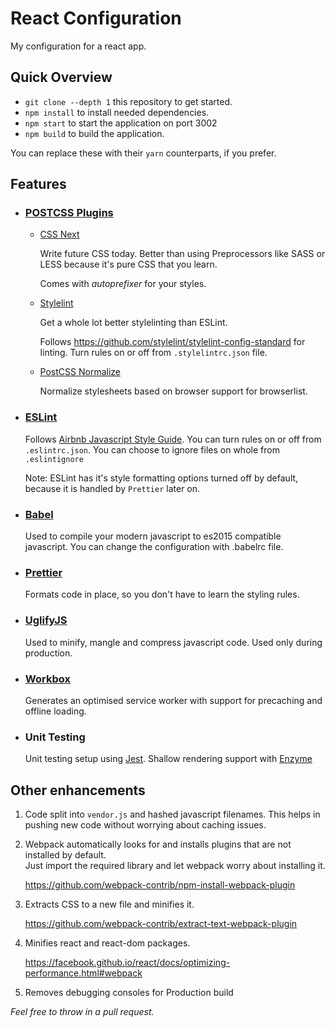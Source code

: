 # React Configuration

My configuration for a react app.

## Quick Overview
* `git clone --depth 1` this repository to get started.
* `npm install` to install needed dependencies.
* `npm start` to start the application on port 3002
* `npm build` to build the application.

You can replace these with their `yarn` counterparts, if you prefer. 

## Features
* ### [POSTCSS Plugins](http://postcss.org/)
  * [CSS Next](http://cssnext.io/)
    
    Write future CSS today. Better than using Preprocessors like SASS or LESS because it's pure CSS that you learn. 

    Comes with *autoprefixer* for your styles. 
  
  * [Stylelint](https://stylelint.io/)

    Get a whole lot better stylelinting than ESLint. 
    
    Follows https://github.com/stylelint/stylelint-config-standard for linting. 
    Turn rules on or off from `.stylelintrc.json` file.

  * [PostCSS Normalize](https://www.npmjs.com/package/postcss-normalize)

    Normalize stylesheets based on browser support for browserlist.

* ### [ESLint](https://eslint.org)
  Follows [Airbnb Javascript Style Guide](https://github.com/airbnb/javascript). You can turn rules on or off from `.eslintrc.json`. You can choose to ignore files on whole from `.eslintignore`

  Note: ESLint has it's style formatting options turned off by default, because it is handled by `Prettier` later on. 

* ### [Babel](https://babeljs.io/)
  Used to compile your modern javascript to es2015 compatible javascript. 
  You can change the configuration with .babelrc file. 

* ### [Prettier](https://github.com/prettier/prettier)
  Formats code in place, so you don't have to learn the styling rules. 

* ### [UglifyJS](https://github.com/mishoo/UglifyJS2)
  Used to minify, mangle and compress javascript code. 
  Used only during production.

* ### [Workbox](https://developers.google.com/web/tools/workbox)
  Generates an optimised service worker with support for precaching and offline loading.

* ### Unit Testing
  Unit testing setup using [Jest](https://facebook.github.io/jest/). Shallow rendering support with [Enzyme](http://airbnb.io/enzyme/)
  
## Other enhancements
1. Code split into `vendor.js` and hashed javascript filenames. 
This helps in pushing new code without worrying about caching issues.
2. Webpack automatically looks for and installs plugins that are not installed by default.  
Just import the required library and let webpack worry about installing it. 

    https://github.com/webpack-contrib/npm-install-webpack-plugin
3. Extracts CSS to a new file and minifies it.
    
    https://github.com/webpack-contrib/extract-text-webpack-plugin

4. Minifies react and react-dom packages.

    https://facebook.github.io/react/docs/optimizing-performance.html#webpack
5. Removes debugging consoles for Production build



_Feel free to throw in a pull request._ 



